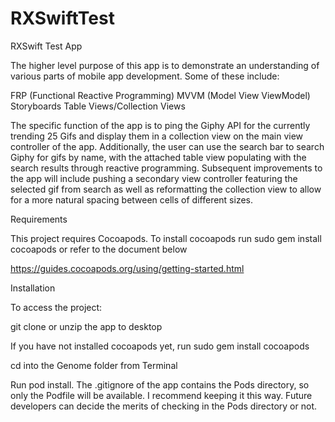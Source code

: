 # RXSwiftTest

RXSwift Test App

The higher level purpose of this app is to demonstrate an understanding of various parts of mobile app development. Some of these include:

FRP (Functional Reactive Programming)
MVVM (Model View ViewModel)
Storyboards
Table Views/Collection Views

The specific function of the app is to ping the Giphy API for the currently trending 25 Gifs and display them in a collection view on the main view controller of the app. Additionally, the user can use the search bar
to search Giphy for gifs by name, with the attached table view populating with the search results through reactive programming. Subsequent improvements to the app will include pushing a secondary view controller featuring the selected gif from search as well as reformatting the collection view to allow for a more natural spacing between cells of different sizes.

Requirements

This project requires Cocoapods. To install cocoapods run sudo gem install cocoapods or refer to the document below

https://guides.cocoapods.org/using/getting-started.html

Installation

To access the project:

git clone or unzip the app to desktop

If you have not installed cocoapods yet, run sudo gem install cocoapods

cd into the Genome folder from Terminal

Run pod install. The .gitignore of the app contains the Pods directory, so only the Podfile will be available. I recommend keeping it this way. Future developers can decide the merits of checking in the Pods directory or not.

